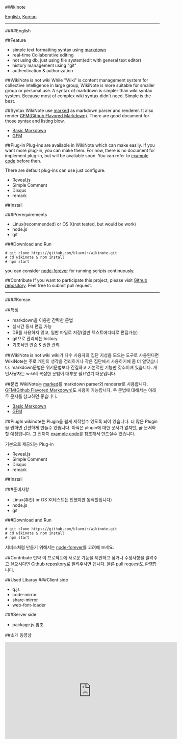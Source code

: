 #Wikinote

[English](#english), [Korean](#korean)

----
####English

##Feature
* simple text formatting syntax using [markdown](http://daringfireball.net/projects/markdown)
* real-time Collaborative editing
* not using db, just using file system(edit with general text editor)
* history management using "git"
* authentication & authorization

##WikiNote is not wiki
While "Wiki" is content management system for collective intelligence in large group,
WikiNote is more suitable for smaller group or personal use.
A syntax of markdown is simpler than wiki syntax system.
Because most of complex wiki syntax didn't need. Simple is the best.

##Syntax
WikiNote use [marked](https://github.com/chjj/marked) as markdown parser and renderer.
It also render [GFM(Github Flavored Markdown)](https://help.github.com/articles/github-flavored-markdown).
There are good document for those syntax and listing blow.

* [Basic Markdown](http://daringfireball.net/projects/markdown/)
* [GFM](https://help.github.com/articles/github-flavored-markdown)

##Plug-in
Plug-ins are available in WikiNote which can make easily. If you want more plug-in, you can make them.
For now, there is no document for implement plug-in, but will be available soon.
You can refer to [example code](https://github.com/bluemir/wikinote/tree/master/plugins/comment) before then.

There are default plug-ins can use just configure.

* Reveal.js
* Simple Comment
* Disqus
* remark

##Install

###Prerequirements
* Linux(recommended) or OS X(not tested, but would be work)
* node.js
* git


###Download and Run
```
# git clone https://github.com/bluemir/wikinote.git
# cd wikinote & npm install
# npm start
```

you can consider [node-forever](https://github.com/foreverjs/forever) for running scripts continuously.

##Contribute
If you want to participate this project,
please visit [Github repository](https://github.com/bluemir/wikinote).
Feel free to submit pull request.

----
####Korean

##특징
* markdown을 이용한 간략한 문법
* 실시간 동시 편집 가능
* DB를 사용하지 않고, 일반 파일로 저장(일반 텍스트에디터로 편집가능)
* git으로 관리되는 history
* 기초적인 인증 & 권한 관리

##WikiNote is not wiki
wiki가 다수 사용자의 집단 지성을 모으는 도구로 사용된다면
WikiNote는 주로 개인의 생각을 정리하거나 작은 집단에서 사용하기에 좀 더 알맞습니다.
markdown문법은 위키문법보다 간결하고 기본적인 기능만 갖추어져 있습니다.
개인사용자는 wiki의 복잡한 문법이 대부분 필요없기 때문입니다.

##문법
WikiNote는 [marked](https://github.com/chjj/marked)를 markdown parser와 renderer로 사용합니다.
[GFM(Github Flavored Markdown)](https://help.github.com/articles/github-flavored-markdown)도
사용이 가능합니다. 두 문법에 대해서는 아래 두 문서를 참고하면 좋습니다.

* [Basic Markdown](http://daringfireball.net/projects/markdown/)
* [GFM](https://help.github.com/articles/github-flavored-markdown)

##PlugIn
wikinote는 Plugin을 쉽게 제작할수 있도록 되어 있습니다.
더 많은 Plugin을 원하면 간편하게 만들수 있습니다.
아직은 plugin에 대한 문서가 없지만, 곧 문서화 할 예정입니다.
그 전까지 [example code](https://github.com/bluemir/wikinote/tree/master/plugins/comment)를 참조해서
만드실수 있습니다.

기본으로 제공되는 Plug-in
* Reveal.js
* Simple Comment
* Disqus
* remark

##Install

###준비사항
* Linux(추천) or OS X(테스트는 안했지만 동작할껍니다)
* node.js
* git

###Download and Run
```
# git clone https://github.com/bluemir/wikinote.git
# cd wikinote & npm install
# npm start
```

서비스처럼 만들기 위해서는 [node-forever](https://github.com/foreverjs/forever)를
고려해 보세요.

##Contribute
만약 이 프로젝트에 새로운 기능을 제안하고 싶거나 수정사항을 알려주고 싶으시다면
[Github repository](https://github.com/bluemir/wikinote)로 알려주시면 됩니다.
물론 pull request도 환영합니다.


##Used Libaray
###Client side
* q.js
* code-mirror
* share-mirror
* web-font-loader

###Server side
* package.js 참조

##소개 동영상
<iframe width="560" height="315" src="https://www.youtube.com/embed/Ona_JaippdQ" frameborder="0" allowfullscreen></iframe>
